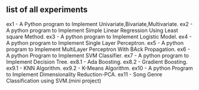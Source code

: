 ## list of all experiments
ex1     -   A Python program to Implement Univariate,Bivariate,Multivariate.
ex2     -   A python program to Implement Simple Linear Regression Using Least square Method.
ex3     -   A python program to Implement Logistic Model.
ex4     -   A python program to Implement Single Layer Perceptron.
ex5     -   A python program to Implement MultiLayer Perceptron With BAck Propagation.
ex6     -   A python Program to Implement SVM Classifier.
ex7     -   A python program to Implement Decision Tree.
ex8.1   -   Ada Boosting.
ex8.2   -   Gradient Boosting.
ex9.1   -   KNN Algorithm.
ex9.2   -   K-Means Algorithm.
ex10    -   A python Program to Implement Dimensionality Reduction-PCA.
ex11    -   Song Genre Classification using SVM.(mini project)